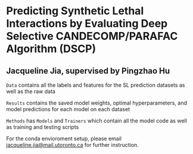 # Predicting Synthetic Lethal Interactions by  Evaluating Deep Selective CANDECOMP/PARAFAC Algorithm (DSCP)

## Jacqueline Jia, supervised by Pingzhao Hu

`Data` contains all the labels and features for the SL prediction datasets as well as the raw data

`Results` contains the saved model weights, optimal hyperparameters, and model predictions for each model on each dataset

`Methods` has `Models` and `Trainers` which contain all the model code as well as training and testing scripts

For the conda envioroment setup, please email jacqueline.jia@mail.utoronto.ca for further instruction.
